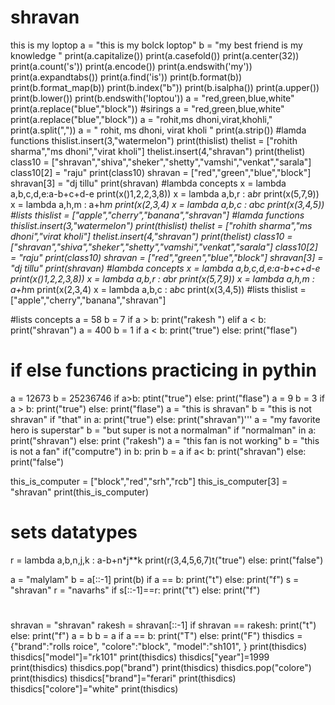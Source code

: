 # shravan
this is my loptop
a = "this is my bolck loptop"
b = "my best friend is my knowledge "
print(a.capitalize())
print(a.casefold())
print(a.center(32))
print(a.count('s'))
print(a.encode())
print(a.endswith('my'))
print(a.expandtabs())
print(a.find('is'))
print(b.format(b))
print(b.format_map(b))
print(b.index("b"))
print(b.isalpha())
print(a.upper())
print(b.lower())
print(b.endswith('loptou'))
a = "red,green,blue,white"
print(a.replace("blue","block"))
#sirings
a = "red,green,blue,white"
print(a.replace("blue","block"))
a = "rohit,ms dhoni,virat,khohli,"
print(a.split(","))
a = " rohit, ms dhoni, virat kholi "
print(a.strip())
#lamda functions
thislist.insert(3,"watermelon")
print(thislist)
thelist = ["rohith sharma","ms dhoni","virat kholi"]
thelist.insert(4,"shravan")
print(thelist)
class10 = ["shravan","shiva","sheker","shetty","vamshi","venkat","sarala"]
class10[2] = "raju"
print(class10)
shravan = ["red","green","blue","block"]
shravan[3] = "dj tillu"
print(shravan)
#lambda concepts
x = lambda a,b,c,d,e:a-b+c+d-e
print(x()1,2,2,3,8))
x = lambda a,b,r : a*b*r
print(x(5,7,9))
x = lambda a,h,m : a+h*m
print(x(2,3,4)
x = lambda a,b,c : a*b*c
print(x(3,4,5))
#lists
thislist = ["apple","cherry","banana","shravan"]
#lamda functions
thislist.insert(3,"watermelon")
print(thislist)
thelist = ["rohith sharma","ms dhoni","virat kholi"]
thelist.insert(4,"shravan")
print(thelist)
class10 = ["shravan","shiva","sheker","shetty","vamshi","venkat","sarala"]
class10[2] = "raju"
print(class10)
shravan = ["red","green","blue","block"]
shravan[3] = "dj tillu"
print(shravan)
#lambda concepts
x = lambda a,b,c,d,e:a-b+c+d-e
print(x()1,2,2,3,8))
x = lambda a,b,r : a*b*r
print(x(5,7,9))
x = lambda a,h,m : a+h*m
print(x(2,3,4)
x = lambda a,b,c : a*b*c
print(x(3,4,5))
#lists
thislist = ["apple","cherry","banana","shravan"]

#lists concepts
a = 58
b = 7
if a > b:
    print("rakesh ")
elif a < b:
    print("shravan")
a = 400
b = 1
if a < b:
    print("true")
else:
    print("flase")
# if else functions practicing in pythin
a = 12673
b = 25236746
if a>b:
    ptint("true")
else:
    print("flase")
a = 9
b = 3
if a > b:
    print("true")
else:
    print("flase")
a = "this is shravan"
b = "this is not shravan"
if "that" in a:
    print("true")
else:
    print("shravan")'''
a = "my favorite hero is superstar"
b = "but super is not a normalman"
if "normalman" in a:
    print("shravan")
else:
    print ("rakesh")
a = "this fan is not working"
b = "this is not a fan"
if("computre") in b:
    prin
b = a
if a< b:
    print("shravan")
else:
    print("false")

this_is_computer = ["block","red","srh","rcb"]
this_is_computer[3] = "shravan"
print(this_is_computer)
# sets datatypes
r = lambda a,b,n,j,k : a-b+n*j**k
print(r(3,4,5,6,7)t("true")
else:
    print("false")

a = "malylam"
b = a[::-1]
print(b)
if a == b:
    print("t")
else:
    print("f")
s = "shravan"
r = "navarhs"
if s[::-1]==r:
    print("t")
else:
    print("f")
#
shravan = "shravan"
rakesh = shravan[::-1]
if shravan == rakesh:
    print("t")
else:
    print("f")
a = b
b = a
if a == b:
    print("T")
else:
    print("F")
thisdics = {"brand":"rolls roice",
            "colore":"block",
            "model":"sh101",
            }
print(thisdics)
thisdics["model"]="rk101"
print(thisdics)
thisdics["year"]=1999
print(thisdics)
thisdics.pop("brand")
print(thisdics)
thisdics.pop("colore")
print(thisdics)
thisdics["brand"]="ferari"
print(thisdics)
thisdics["colore"]="white"
print(thisdics)


